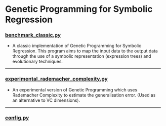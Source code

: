 # Genetic Programming for Symbolic Regression

### [benchmark_classic.py](https://github.com/Decadz/Genetic-Programming-for-Symbolic-Regression/blob/master/algorithms/benchmark/benchmark_classic.py) 
- A classic implementation of Genetic Programming for Symbolic Regression.
This program aims to map the input data to the output data through the use
of a symbolic representation (expression trees) and evolutionary techniques.

---

### [experimental_rademacher_complexity.py](https://github.com/Decadz/Genetic-Programming-for-Symbolic-Regression/blob/master/algorithms/experimental/experimental_rademacher_complexity.py)
- An experimental version of Genetic Programming which uses Rademacher Complexity
to estimate the generalisation error. (Used as an alternative to VC dimensions).

---

### [config.py](https://github.com/Decadz/Genetic-Programming-for-Symbolic-Regression/blob/master/algorithms/config.py)